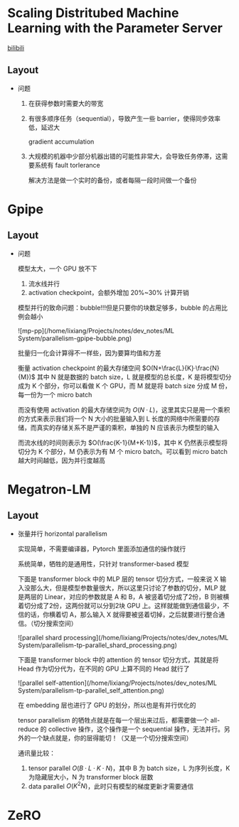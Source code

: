 # Scaling Distritubed Machine Learning with the Parameter Server

[bilibili](https://www.bilibili.com/video/BV1YA4y197G8)

## Layout

- 问题

  1. 在获得参数时需要大的带宽

  2. 有很多顺序任务（sequential），导致产生一些 barrier，使得同步效率低，延迟大

     gradient accumulation

  3. 大规模的机器中少部分机器出错的可能性非常大，会导致任务停滞，这需要系统有 fault torlerance

     解决方法是做一个实时的备份，或者每隔一段时间做一个备份

# Gpipe

## Layout

- 问题

  模型太大，一个 GPU 放不下

  1. 流水线并行
  2. activation checkpoint，会额外增加 20%~30% 计算开销

  模型并行的致命问题：bubble!!!但是只要你的块数足够多，bubble 的占用比例会越小

  ![mp-pp](/home/lixiang/Projects/notes/dev_notes/ML System/parallelism-gpipe-bubble.png)

  批量归一化会计算得不一样些，因为要算均值和方差

  衡量 activation checkpoint 的最大存储空间 $O(N+\frac{L}{K}·\frac{N}{M})$ 其中 N 就是数据的 batch size，L 就是模型的总长度，K 是将模型切分成为 K 个部分，你可以看做 K 个 GPU，而 M 就是将 batch size 分成 M 份，每一份为一个 micro batch

  而没有使用 activation 的最大存储空间为 $O(N·L)$，这里其实只是用一个乘积的方式来表示我们将一个 N 大小的批量输入到 L 长度的网络中所需要的存储，而真实的存储关系不是严谨的乘积，单独的 N 应该表示为模型的输入

  而流水线的时间则表示为 $O(\frac{K-1}{M+K-1})$，其中 K 仍然表示模型将切分为 K 个部分，M 仍表示为有 M 个 micro batch。可以看到 micro batch 越大时间越低，因为并行度越高

# Megatron-LM

## Layout

- 张量并行 horizontal parallelism

  实现简单，不需要编译器，Pytorch 里面添加通信的操作就行

  系统简单，牺牲的是通用性，只针对 transformer-based 模型

  下面是 transformer block 中的 MLP 层的 tensor 切分方式，一般来说 X 输入没那么大，但是模型参数量很大，所以这里只讨论了参数的切分，MLP 就是两层的 Linear，对应的参数就是 A 和 B，A 被竖着切分成了2份，B 则被横着切分成了2份，这两份就可以分到2块 GPU 上。这样就能做到通信最少，不信的话，你横着切 A，那么输入 X 就得要被竖着切掉，之后就要进行整合通信。（切分搜索空间）

  ![parallel shard processing](/home/lixiang/Projects/notes/dev_notes/ML System/parallelism-tp-parallel_shard_processing.png)

  下面是 transformer block 中的 attention 的 tensor 切分方式，其就是将 Head 作为切分代为，在不同的 GPU 上算不同的 Head 就行了

  ![parallel self-attention](/home/lixiang/Projects/notes/dev_notes/ML System/parallelism-tp-parallel_self_attention.png)

  在 embedding 层也进行了 GPU 的划分，所以也是有并行优化的

  tensor parallelism 的牺牲点就是在每一个层出来过后，都需要做一个 all-reduce 的 collective 操作，这个操作是一个 sequential 操作，无法并行。另外的一个缺点就是，你的层得能切！（又是一个切分搜索空间）

  通讯量比较：

  1. tensor parallel $O(B·L·K·N)$，其中 B 为 batch size，L 为序列长度，K 为隐藏层大小，N 为 transformer block 层数
  2. data parallel $O(K^2N)$，此时只有模型的梯度更新才需要通信

# ZeRO

